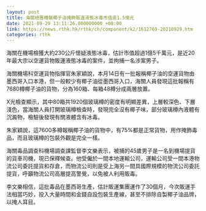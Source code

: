 ```yaml
---
layout: post
title: 海關檢獲樽裝椰子油掩飾販運液態冰毒市值逾1.5億元
date: 2021-09-29 13:11:26.000000000 +08:00
link: https://news.rthk.hk/rthk/ch/component/k2/1612769-20210929.htm
categories: rthk
---
```


海關在機場檢獲大約230公斤懷疑液態冰毒，估計市值超過1億5千萬元，是近20年最大宗以空運貨物販運液態冰毒的案件，並拘捕一名涉案男子。

海關機場科空運貨物指揮官朱家穎說，本月14日有一批報稱椰子油的空運貨物由墨西哥入口本港，但一般較少有椰子油從墨西哥入口，海關人員發現這批報稱有7680樽椰子油的貨物，分為160箱、每箱48樽分成兩層放置。

X光檢查顯示，其中80箱共1920個玻璃樽的密度有明顯差異，上層較深色、下層淺色，當海關人員打開玻璃樽檢查時，發現完全沒有椰子味，部分玻璃樽內液體有沉澱物，檢驗後發現有關液體含有冰毒。

朱家穎說，這7600多樽報稱椰子油的貨物中，有75%都是正常貨物，用作掩飾毒品，而且玻璃樽的包裝外觀是完全一樣。

海關毒品調查科機場調查課監督李文樂表示，被捕的45歲男子是一名到機場提貨的貨車司機，現已保釋候查。他受僱於一間本地運輸公司，運輸公司受一間本港物流公司委託提貨和存倉，而物流公司則是受上海另一間具國際規模的物流公司委託提貨，呼籲物流公司高層提高警覺，以免被人利用販毒。

李文樂相信，這批毒品在墨西哥生產，估計販運集團運作了30個月，今次販運手法相當巧妙，投入大量時間和金錢自設包裝生產線，甚至不排除自製椰子油品牌，以掩人耳目。
